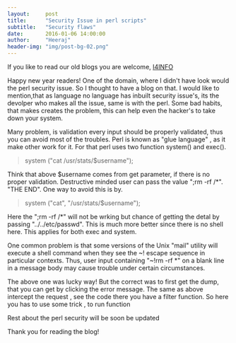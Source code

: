 ```yaml
---
layout:     post
title:      "Security Issue in perl scripts"
subtitle:   "Security flaws"
date:       2016-01-06 14:00:00
author:     "Heeraj"
header-img: "img/post-bg-02.png"
---
```

<script type='text/javascript' src='//eclkmpbn.com/adServe/banners?tid=98477_161886_3&type=footer&size=468x60'></script>
<p> If you like to read our old blogs you are welcome, <a href="http://heeraj123.wordpress.com">I4INFO</a> </p>

<p>Happy new year readers! One of the domain, where I didn't have look would the perl security issue. So I thought to have a blog on that. I would like to mention,that as language no language has inbuilt security issue's, its the devolper who makes all the issue, same is with the perl. Some bad habits, that makes creates the problem, this can help even the hacker's to take down your system.</p>

<p>Many problem, is validation every input should be properly validated, thus you can avoid most of the troubles. Perl is known as "glue language" , as it make other work for it. For that perl uses two function system() and exec().</p>

<blockquote>system ("cat /usr/stats/$username");</blockquote>

<p>Think that above $username comes from get parameter, if there is no proper validation. Destructive minded user can pass the value ";rm -rf /*". "THE END". One way to avoid this is by.</p>

<blockquote>system ("cat", "/usr/stats/$username");</blockquote>

<p>Here the ";rm -rf /*" will not be wrking but chance of getting the detal by passing "../../etc/passwd". This is much more better since there is no shell here. This applies for both exec and system.</p>

<p>One common problem is that some versions of the Unix "mail" utility will execute a shell command when they see the ~! escape sequence in particular contexts. Thus, user input containing "~!rm -rf *" on a blank line in a message body may cause trouble under certain circumstances.</p>

<p>The above one was lucky way! But the correct was to first get the dump, that you can get by clicking the error message. The same as above intercept the request , see the code there you have a filter function. So here you has to use some trick , to run function</p>

<p>Rest about the perl security will be soon be updated</p>
<p>Thank you for reading the blog! </p>
